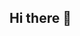 ## Hi there 👋

<!--
**vinaykr8807/vinaykr8807** is a ✨ _special_ ✨ repository because its `README.md` (this file) appears on your GitHub profile.

Here are some ideas to get you started:

- 🔭 I’m currently working on building secure, real-time file-sharing platforms like WhispShare
- 🌱 I’m currently learning DSA & how to Integrate Python-based NLP and ML models into web apps
- & Data visualization techniques for model performance dashboards
-->
